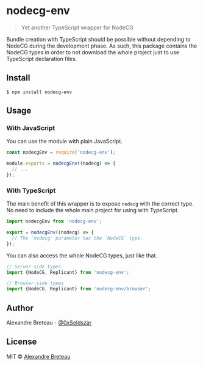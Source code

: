 # nodecg-env

> Yet another TypeScript wrapper for NodeCG

Bundle creation with TypeScript should be possible without depending to NodeCG during the development phase.
As such, this package contains the NodeCG types in order to not download the whole project just to use TypeScript declaration files.

## Install

```
$ npm install nodecg-env
```

## Usage

### With JavaScript

You can use the module with plain JavaScript.

```js
const nodecgEnv = require('nodecg-env');

module.exports = nodecgEnv((nodecg) => {
  // ...
});
```

### With TypeScript

The main benefit of this wrapper is to expose `nodecg` with the correct type.
No need to include the whole main project for using with TypeScript.

```ts
import nodecgEnv from 'nodecg-env';

export = nodecgEnv((nodecg) => {
  // The `nodecg` parameter has the `NodeCG` type.
});
```

You can also access the whole NodeCG types, just like that.

```ts
// Server-side types
import {NodeCG, Replicant} from 'nodecg-env';

// Browser-side types
import {NodeCG, Replicant} from 'nodecg-env/browser';
```

## Author

Alexandre Breteau - [@0xSeldszar](https://twitter.com/0xSeldszar)

## License

MIT © [Alexandre Breteau](https://seldszar.fr)
